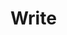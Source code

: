 <div class = "wrap">
<h1>Write</h1>

</div>
<style>
    .wrap{
        width:100%;
        height:100%;
    }
</style>